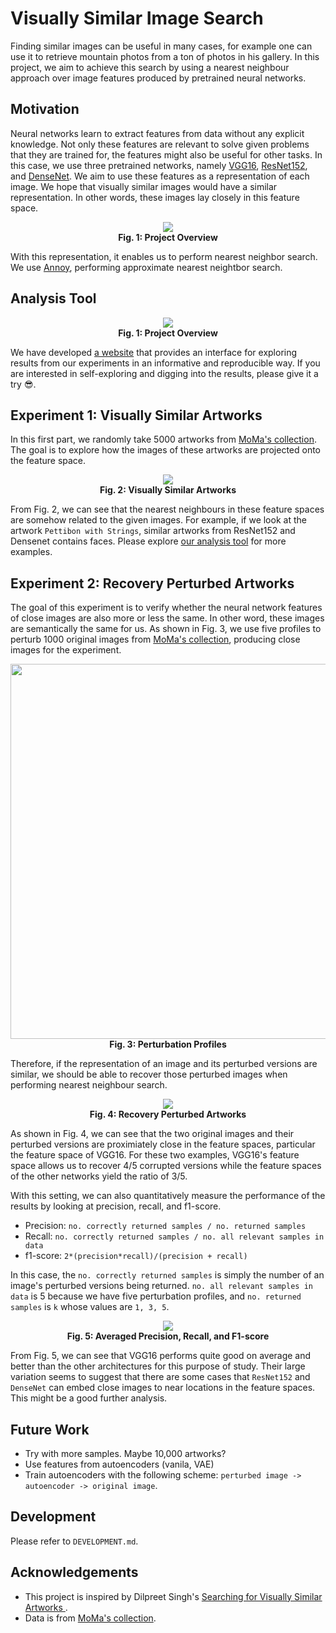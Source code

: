 # Visually Similar Image Search

Finding similar images can be useful in many cases, for example one can use it to retrieve mountain photos from a ton of photos in his gallery. In this project, we aim to achieve this search by using a nearest neighbour approach over image features produced by pretrained neural networks.

## Motivation
Neural networks learn to extract features from data without any explicit knowledge. Not only these features are relevant to solve given problems that they are trained for, the features might also be useful for other tasks. In this case, we use three pretrained networks, namely [VGG16][vgg16], [ResNet152][resnet], and [DenseNet][densenet]. We aim to use these features as a representation of each image. We hope that visually similar images would have a similar representation. In other words, these images lay closely in this feature space. 

<div align="center">
<img src="https://i.imgur.com/as9lJ7i.png"/><br>
<b>Fig. 1: Project Overview</b>
</div>

With this representation, it enables us to perform nearest neighbor search. We use [Annoy][annoy], performing approximate nearest neightbor search.

## Analysis Tool
<div align="center">
<img src="https://i.imgur.com/as9lJ7i.png"/><br>
<b>Fig. 1: Project Overview</b>
</div>

We have developed [a website][tool] that provides an interface for exploring results from our experiments in an informative and reproducible way. If you are interested in self-exploring and digging into the results, please give it a try 😎.


## Experiment 1: Visually Similar Artworks
In this first part, we randomly take 5000 artworks from [MoMa's collection][dataset]. The goal is to explore how the images of these artworks are projected onto the feature space.

<div align="center">
<img src="https://i.imgur.com/Jz9snGi.png"/><br>
<b>Fig. 2: Visually Similar Artworks</b>
</div>

From Fig. 2, we can see that the nearest neighbours in these feature spaces are somehow related to the given images. For example, if we look at the artwork `Pettibon with Strings`,  similar artworks from ResNet152 and Densenet contains faces. Please explore [our analysis tool][tool] for more examples.


## Experiment 2: Recovery Perturbed Artworks
The goal of this experiment is to verify whether the neural network features of close images are also more or less the same. In other word, these images are semantically the same for us. As shown in Fig. 3, we use five profiles to perturb 1000 original images from  [MoMa's collection][dataset], producing close images for the experiment. 

<div align="center">
<img src="https://i.imgur.com/KOtYz4V.png" width="600"/><br>
<b>Fig. 3: Perturbation Profiles</b></br>
</div>

Therefore, if the representation of an image and its perturbed versions are similar, we should be able to recover those perturbed images when performing nearest neighbour search. 


<div align="center">
<img src="https://i.imgur.com/jDW2Y4z.png"/><br>
<b>Fig. 4: Recovery Perturbed Artworks</b><br>
</div>

As shown in Fig. 4, we can see that the two original images and their perturbed versions are proximiately close in the feature spaces, particular the feature space of VGG16. For these two examples, VGG16's feature space allows us to recover 4/5 corrupted versions while the feature spaces of the other networks yield the ratio of 3/5.

With this setting, we can also quantitatively measure the performance of the results by looking at precision, recall, and f1-score. 

- Precision: `no. correctly returned samples / no. returned samples`
- Recall: `no. correctly returned samples / no. all relevant samples in data`
- f1-score: `2*(precision*recall)/(precision + recall)`
 
In this case, the `no. correctly returned samples` is simply the number of an image's perturbed versions being returned. `no. all relevant samples in data` is 5 because we have five perturbation profiles, and `no. returned samples` is `k` whose values are `1, 3, 5`.

<div align="center">
<img src="https://i.imgur.com/N3MOOdB.png"/><br>
<b>Fig. 5: Averaged Precision, Recall, and F1-score</b><br>
</div>

From Fig. 5, we can see that VGG16 performs quite good on average and better than the other architectures for this purpose of study. Their large variation seems to suggest that there are some cases that `ResNet152` and `DenseNet` can embed close images to near locations in the feature spaces. This might be a good further analysis. 

## Future Work
- Try with more samples. Maybe 10,000 artworks?
- Use features from autoencoders (vanila, VAE)
- Train autoencoders with the following scheme: `perturbed image -> autoencoder -> original image`.

## Development
Please refer to `DEVELOPMENT.md`.

## Acknowledgements
- This project is inspired by Dilpreet Singh's [Searching for Visually Similar Artworks
][idea].
- Data is from [MoMa's collection][dataset].


[idea]: http://ai.sensilab.monash.edu/2018/09/17/similarity-search-engine/
[dataset]: https://github.com/MuseumofModernArt/collection
[tool]: http://pat.chormai.org/visually-similar-image-search-analysis-tool/
[annoy]: https://github.com/spotify/annoy
[vgg16]: https://arxiv.org/abs/1409.1556
[resnet]: https://arxiv.org/abs/1512.03385
[densenet]: https://arxiv.org/abs/1608.06993
